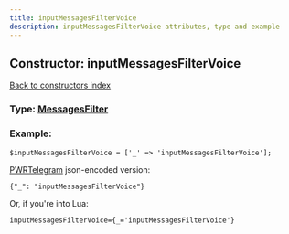 ```yaml
---
title: inputMessagesFilterVoice
description: inputMessagesFilterVoice attributes, type and example
---
```

## Constructor: inputMessagesFilterVoice  
[Back to constructors index](index.md)






### Type: [MessagesFilter](../types/MessagesFilter.md)


### Example:

```
$inputMessagesFilterVoice = ['_' => 'inputMessagesFilterVoice'];
```  

[PWRTelegram](https://pwrtelegram.xyz) json-encoded version:

```
{"_": "inputMessagesFilterVoice"}
```


Or, if you're into Lua:  


```
inputMessagesFilterVoice={_='inputMessagesFilterVoice'}

```


